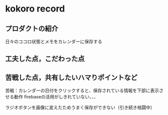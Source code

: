 # kokoro record

## プロダクトの紹介
日々のココロ状態とメモをカレンダーに保存する

## 工夫した点，こだわった点

## 苦戦した点，共有したいハマりポイントなど
苦戦：カレンダーの日付をクリックすると、保存されている情報を下部に表示させる動作
firebaseの活用がしきれていない、、、

ラジオボタンを画像に変えたためうまく保存ができない（引き続き格闘中）
